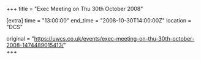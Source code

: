 +++
title = "Exec Meeting on Thu 30th October 2008"

[extra]
time = "13:00:00"
end_time = "2008-10-30T14:00:00Z"
location = "DCS"

original = "https://uwcs.co.uk/events/exec-meeting-on-thu-30th-october-2008-1474489015413/"    
+++




